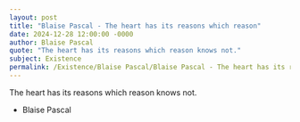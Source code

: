 ```yaml
---
layout: post
title: "Blaise Pascal - The heart has its reasons which reason"
date: 2024-12-28 12:00:00 -0000
author: Blaise Pascal
quote: "The heart has its reasons which reason knows not."
subject: Existence
permalink: /Existence/Blaise Pascal/Blaise Pascal - The heart has its reasons which reason
---
```


The heart has its reasons which reason knows not.

- Blaise Pascal
